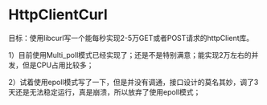 # HttpClientCurl
目标：使用libcurl写一个能每秒实现2-5万GET或者POST请求的httpClient库。

1）目前使用Multi_poll模式已经实现了；还是不是特别满意；能实现2万左右的并发，但是CPU占用比较多；

2）试着使用epoll模式写了一下，但是并没有调通，接口设计的莫名其妙，调了3天还是无法稳定运行，真是崩溃，所以放弃了使用epoll模式；
